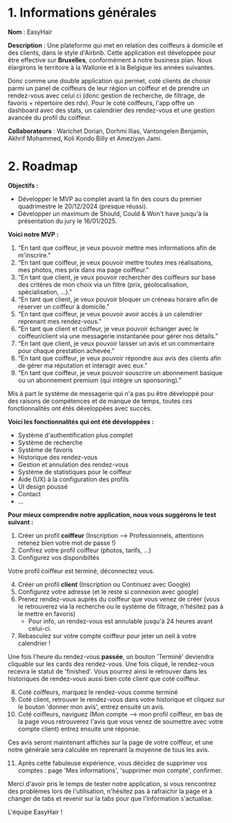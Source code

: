 # 1. Informations générales

**Nom** : EasyHair

**Description** : Une plateforme qui met en relation des coiffeurs à domicile et des clients, dans le style d'Airbnb. Cette application est développée pour être effective sur **Bruxelles**, conformément à notre business plan. Nous élargirons le territoire à la Wallonie et à la Belgique les années suivantes.

Donc comme une double application qui permet, coté clients de choisir parmi un panel de coiffeurs de leur région un coiffeur et de prendre un rendez-vous avec celui ci (donc gestion de recherche, de filtrage, de favoris + répertoire des rdv). Pour le coté coiffeurs, l'app offre un dashboard avec des stats, un calendrier des rendez-vous et une gestion avancée du profil du coiffeur.

**Collaborateurs** : Warichet Dorian, Dorhmi Ilias, Vantongelen Benjamin, Akhrif Mohammed, Koli Kondo Billy et Ameziyan Jami.

# 2. Roadmap

**Objectifs :**

- Développer le MVP au complet avant la fin des cours du premier quadrimestre le 20/12/2024 (presque réussi). 
- Développer un maximum de Should, Could & Won't have jusqu'à la présentation du jury le 16/01/2025.


**Voici notre MVP :**

1. “En tant que coiffeur, je veux pouvoir mettre mes informations afin de m'inscrire."
2. “En tant que coiffeur, je veux pouvoir mettre toutes mes réalisations, mes photos, mes prix dans ma page coiffeur."
3. “En tant que client, je veux pouvoir rechercher des coiffeurs sur base des critères de mon choix via un filtre (prix, géolocalisation, spécialisation, ...)."
4. “En tant que client, je veux pouvoir bloquer un créneau horaire afin de réserver un coiffeur à domicile."
5. “En tant que coiffeur, je veux pouvoir avoir accès à un calendrier reprenant mes rendez-vous."
6. “En tant que client et coiffeur, je veux pouvoir échanger avec le coiffeur/client via une messagerie instantanée pour gérer nos détails.”
7. “En tant que client, je veux pouvoir laisser un avis et un commentaire pour chaque prestation achevée."
8. “En tant que coiffeur, je veux pouvoir répondre aux avis des clients afin de gérer ma réputation et interagir avec eux.”
9. “En tant que coiffeur, je veux pouvoir souscrire un abonnement basique ou un abonnement premium (qui intègre un sponsoring).”

Mis à part le système de messagerie qui n'a pas pu être développé pour des raisons de compétences et de manque de temps, toutes ces fonctionnalités ont étés développées avec succès.

**Voici les fonctionnalités qui ont été développées :**

- Système d'authentification plus complet
- Système de recherche
- Système de favoris
- Historique des rendez-vous
- Gestion et annulation des rendez-vous
- Système de statistiques pour le coiffeur
- Aide (UX) à la configuration des profils
- UI design poussé
- Contact
- ...

**Pour mieux comprendre notre application, nous vous suggérons le test suivant :**

1. Créer un profil **coiffeur** (Inscription --> Professionnels, attentionn retenez bien votre mot de passe !)
2. Confirez votre profil coiffeur (photos, tarifs, ...)
3. Configurez vos disponibiltés

Votre profil coiffeur est terminé, déconnectez vous.

4. Créer un profil **client** (Inscription ou Continuez avec Google)
5. Configurez votre adresse (et le reste si connexion avec google)
6. Prenez rendez-vous auprès du coiffeur que vous venez de créer (vous le retrouverez via la recherche ou le système de filtrage, n'hésitez pas à le mettre en favoris)
    - Pour info, un rendez-vous est annulable jusqu'à 24 heures avant celui-ci.
7. Rebasculez sur votre compte coiffeur pour jeter un oeil à votre calendrier !

Une fois l'heure du rendez-vous **passée**, un bouton 'Terminé' deviendra cliquable sur les cards des rendez-vous. Une fois cliqué, le rendez-vous recevra le statut de 'finished'. Vous pourrez ainsi le retrouver dans les historiques de rendez-vous aussi bien coté client que coté coiffeur.

8. Coté coiffeurs, marquez le rendez-vous comme terminé
9. Coté client, retrouver le rendez-vous dans votre historique et cliquez sur le bouton 'donner mon avis', entrez ensuite un avis.
10. Coté coiffeurs, naviguez (Mon compte --> mon profil coiffeur, en bas de la page vous retrouverez l'avis que vous venez de soumettre avec votre compte client) entrez ensuite une réponse.

Ces avis seront maintenant affichés sur la page de votre coiffeur, et une notre générale sera calculée en reprenant la moyenne de tous les avis. 

11. Après cette fabuleuse expérience, vous décidez de supprimer vos comptes : page 'Mes informations', 'supprimer mon compte', confirmer.

Merci d'avoir pris le temps de tester notre application, si vous rencontrez des problèmes lors de l'utilisation, n'hésitez pas à rafraichir la page et à changer de tabs et revenir sur la tabs pour que l'information s'actualise.

L'équipe EasyHair !


